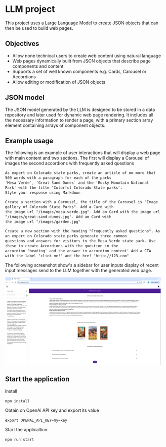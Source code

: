 # LLM project

This project uses a Large Language Model to create JSON objects that can then be used to build web pages.

## Objectives

- Allow none technical users to create web content using natural language
- Web pages dynamically built from JSON objects that describe page components and content
- Supports a set of well known components e.g. Cards, Carousel or Accordions
- Allow editing or modification of JSON objects

## JSON model

The JSON model generated by the LLM is designed to be stored in a data repository and later used for dynamic web page 
rendering. It includes all the necessary information to render a page, with a primary section array element containing 
arrays of component objects.

## Example usage

The following is an example of user interactions that will display a web page with main content and two sections. The 
first will display a Carousel of images the second accordions with frequently asked questions

```
As expert on Colorado state parks, create an article of no more that 500 words with a paragraph for each of the parks
'Mesa Verde', 'Great Sand Dunes' and the 'Rocky Mountain National Park' with the title 'Colorful Colorado State parks'. 
Style your response using Markdown
```

```
Create a section with a Carousel, the title of the Carousel is "Image gallery of Colorado State Parks". Add a Card with 
the image url "/images/mesa-verde.jpg". Add an Card with the image url "/images/great-sand-dunes.jpg". Add an Card with 
the image url "/images/garden.jpg"
```

```
Create a new section with the heading "Frequently asked questions". As an expert on Colorado state parks generate three common 
questions and answers for visitors to the Mesa Verde state park. Use these to create Accordions with the question in the 
accordion 'heading' and the answer in accordion content' Add a CTA with the label "click me!" and the href "http://123.com"
```

The following screenshot show's a sidebar for user inputs display of recent input messages send to the LLM together with the 
generated web page.

![Alt text](https://github.com/davidctaylor/dctjs-llm/blob/main/example-result.png "Example of generated page")

## Start the application

Install

`npm install`

Obtain on OpenAi API key and export its value

`export OPENAI_API_KEY=my=key`

Start the applicaltion

`npm run start`


